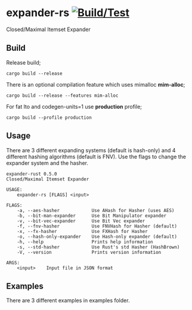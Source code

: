 # expander-rs [![Build/Test](https://github.com/gokberkkocak/expander-rs/actions/workflows/ci.yml/badge.svg)](https://github.com/gokberkkocak/expander-rs/actions/workflows/ci.yml)

Closed/Maximal Itemset Expander

## Build

Release build;

```
cargo build --release
```

There is an optional compilation feature which uses mimalloc __mim-alloc__;

```
cargo build --release --features mim-alloc
```

For fat lto and codegen-units=1 use __production__ profile;

```
cargo build --profile production
```


## Usage
There are 3 different expanding systems (default is hash-only) and 4 different hashing algorithms (default is FNV). Use the flags to change the expander system and the hasher.  

```
expander-rust 0.5.0
Closed/Maximal Itemset Expander

USAGE:
    expander-rs [FLAGS] <input>

FLAGS:
    -a, --aes-hasher            Use AHash for Hasher (uses AES)
    -b, --bit-man-expander      Use Bit Manipulator expander
    -v, --bit-vec-expander      Use Bit Vec expander
    -f, --fnv-hasher            Use FNVHash for Hasher (default)
    -x, --fx-hasher             Use FXHash for Hasher
    -o, --hash-only-expander    Use Hash-only expander (default)
    -h, --help                  Prints help information
    -s, --std-hasher            Use Rust's std Hasher (HashBrown)
    -V, --version               Prints version information

ARGS:
    <input>    Input file in JSON format
```

## Examples

There are 3 different examples in examples folder.
